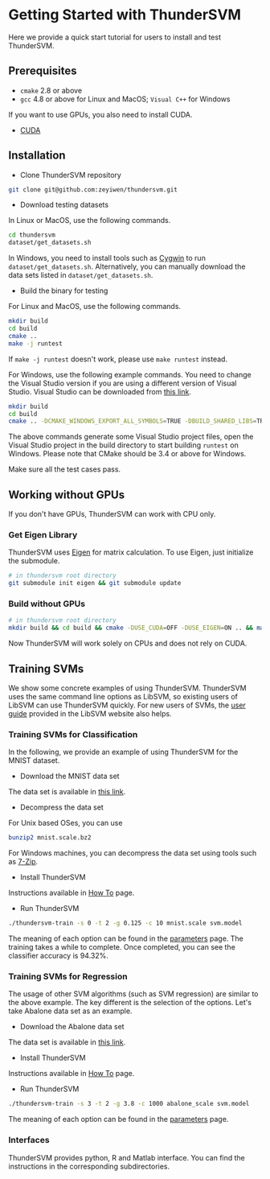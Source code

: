 Getting Started with ThunderSVM
===============================
Here we provide a quick start tutorial for users to install and test ThunderSVM.

## Prerequisites
* ```cmake``` 2.8 or above
* ```gcc``` 4.8 or above for Linux and MacOS; ```Visual C++``` for Windows

If you want to use GPUs, you also need to install CUDA.

* [CUDA](https://developer.nvidia.com/cuda-downloads)

## Installation
* Clone ThunderSVM repository
```bash
git clone git@github.com:zeyiwen/thundersvm.git
```

* Download testing datasets

In Linux or MacOS, use the following commands.
```bash
cd thundersvm
dataset/get_datasets.sh
```
In Windows, you need to install tools such as [Cygwin](https://www.cygwin.com/) to run ```dataset/get_datasets.sh```. Alternatively, you can manually download the data sets listed in ```dataset/get_datasets.sh```.

* Build the binary for testing 

For Linux and MacOS, use the following commands.
```bash
mkdir build
cd build
cmake ..
make -j runtest
```
If ```make -j runtest``` doesn't work, please use ```make runtest``` instead.

For Windows, use the following example commands. You need to change the Visual Studio version if you are using a different version of Visual Studio. Visual Studio can be downloaded from [this link](https://www.visualstudio.com/vs/).
```bash
mkdir build
cd build
cmake .. -DCMAKE_WINDOWS_EXPORT_ALL_SYMBOLS=TRUE -DBUILD_SHARED_LIBS=TRUE -G "Visual Studio 14 2015 Win64"
```
The above commands generate some Visual Studio project files, open the Visual Studio project in the build directory to start building ```runtest``` on Windows. Please note that CMake should be 3.4 or above for Windows.

Make sure all the test cases pass.

## Working without GPUs
If you don't have GPUs, ThunderSVM can work with CPU only.
### Get Eigen Library
ThunderSVM uses [Eigen](http://eigen.tuxfamily.org/index.php?title=Main_Page) for matrix calculation. To use Eigen, just 
initialize the submodule. 
```bash
# in thundersvm root directory
git submodule init eigen && git submodule update
```
### Build without GPUs
```bash
# in thundersvm root directory
mkdir build && cd build && cmake -DUSE_CUDA=OFF -DUSE_EIGEN=ON .. && make -j
```
Now ThunderSVM will work solely on CPUs and does not rely on CUDA.

## Training SVMs
We show some concrete examples of using ThunderSVM. ThunderSVM uses the same command line options as LibSVM, so existing users of LibSVM can use ThunderSVM quickly. For new users of SVMs, the [user guide](http://www.csie.ntu.edu.tw/~cjlin/papers/guide/guide.pdf) provided in the LibSVM website also helps. 

### Training SVMs for Classification
In the following, we provide an example of using ThunderSVM for the MNIST dataset.

* Download the MNIST data set

The data set is available in [this link](https://www.csie.ntu.edu.tw/~cjlin/libsvmtools/datasets/multiclass/mnist.scale.bz2).

* Decompress the data set

For Unix based OSes, you can use
```bash
bunzip2 mnist.scale.bz2
```
For Windows machines, you can decompress the data set using tools such as [7-Zip](www.7-zip.org).

* Install ThunderSVM

Instructions available in [How To](how-to.md) page.

* Run ThunderSVM
```bash
./thundersvm-train -s 0 -t 2 -g 0.125 -c 10 mnist.scale svm.model
```
The meaning of each option can be found in the [parameters](parameters.md) page. The training takes a while to complete. Once completed, you can see the classifier accuracy is 94.32%.

### Training SVMs for Regression
The usage of other SVM algorithms (such as SVM regression) are similar to the above example. The key different is the selection of the options. Let's take Abalone data set as an example.

* Download the Abalone data set

The data set is available in [this link](https://www.csie.ntu.edu.tw/~cjlin/libsvmtools/datasets/regression/abalone_scale).

* Install ThunderSVM

Instructions available in [How To](how-to.md) page.

* Run ThunderSVM
```bash
./thundersvm-train -s 3 -t 2 -g 3.8 -c 1000 abalone_scale svm.model
```
The meaning of each option can be found in the [parameters](parameters.md) page. 

### Interfaces
ThunderSVM provides python, R and Matlab interface. You can find the instructions in the corresponding subdirectories.